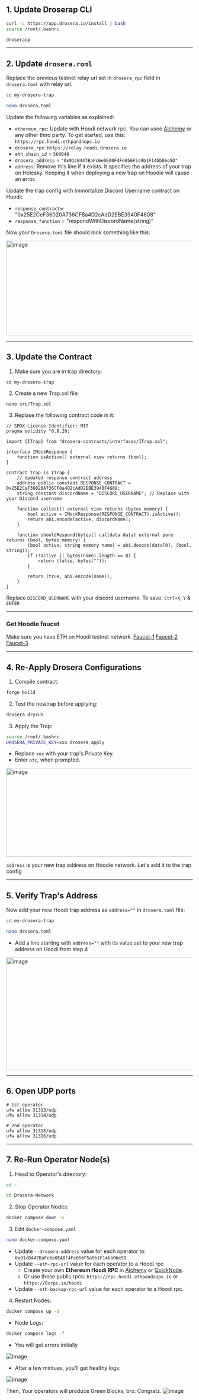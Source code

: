 ## 1. Update Droserap CLI
```bash
curl -L https://app.drosera.io/install | bash
source /root/.bashrc
```
```bash
droseraup
```

---

## 2. Update `drosera.roml`
Replace the previous testnet relay url set in `drosera_rpc` field in `drosera.toml` with relay url.
```bash
cd my-drosera-trap
```
```bash
nano drosera.toml
```
Update the following variables as explained:
* `ethereum_rpc`: Update with Hoodi network rpc. You can usee [Alchemy](https://www.alchemy.com/) or any other third party. To get started, use this: `https://rpc.hoodi.ethpandaops.io`
* `drosera_rpc`: `https://relay.hoodi.drosera.io`
* `eth_chain_id` = `560048`
* `drosera_address` = `"0x91cB447BaFc6e0EA0F4Fe056F5a9b1F14bb06e5D"`
* `address`: Remove this line if it exists. It specifies the address of your trap on Holesky. Keeping it when deploying a new trap on Hoodie will cause an error.

Update the trap config with Immortalize Discord Username contract on Hoodi:
* `response_contract`= "0x25E2CeF36020A736CF8a4D2cAdD2EBE3940F4608"
* `response_function` = "respondWithDiscordName(string)"

Now your `Drosera.toml` file should look something like this:

<img width="833" height="257" alt="image" src="https://github.com/user-attachments/assets/61ff58b4-b331-4d1e-8985-9a690421c2ee" />


---

## 3. Update the Contract
1. Make sure you are in trap directory:
```
cd my-drosera-trap
```

2. Create a new Trap.sol file:
```
nano src/Trap.sol
```

3. Replase the following contract code in it:
```
// SPDX-License-Identifier: MIT
pragma solidity ^0.8.20;

import {ITrap} from "drosera-contracts/interfaces/ITrap.sol";

interface IMockResponse {
    function isActive() external view returns (bool);
}

contract Trap is ITrap {
    // Updated response contract address
    address public constant RESPONSE_CONTRACT = 0x25E2CeF36020A736CF8a4D2cAdD2EBE3940F4608;
    string constant discordName = "DISCORD_USERNAME"; // Replace with your Discord username

    function collect() external view returns (bytes memory) {
        bool active = IMockResponse(RESPONSE_CONTRACT).isActive();
        return abi.encode(active, discordName);
    }

    function shouldRespond(bytes[] calldata data) external pure returns (bool, bytes memory) {
        (bool active, string memory name) = abi.decode(data[0], (bool, string));
        if (!active || bytes(name).length == 0) {
            return (false, bytes(""));
        }

        return (true, abi.encode(name));
    }
}
```

Replace `DISCORD_USERNAME` with your discord username.
To save: `Ctrl+X`, `Y` & `ENTER`

---

### Get Hoodie faucet
Make sure you have ETH on Hoodi testnet network. [Faucet-1](https://hoodi-faucet.pk910.de/)  [Faucet-2](https://faucet.quicknode.com/ethereum/hoodi) [Faucet-3](https://faucet.chainstack.com/hoodi-testnet-faucet)

---

## 4. Re-Apply Drosera Configurations
1. Compile contract:
```bash
forge build
```

2. Test the newtrap before applying:
```bash
drosera dryrun
```

3. Apply the Trap:
```bash
source /root/.bashrc
DROSERA_PRIVATE_KEY=xxx drosera apply
```
* Replace `xxx` with your trap's Private Key.
* Enter `ofc`, when prompted.

<img width="739" height="239" alt="image" src="https://github.com/user-attachments/assets/7f49ca60-f9ff-4316-90f6-f9c763486ad1" />

`address` is your new trap address on Hoodie network. Let's add it to the trap config

---

## 5. Verify Trap's Address
Now add your new Hoodi trap address as `address=""` in `drosera.toml` file:

```bash
cd my-drosera-trap
```
```bash
nano drosera.toml
```
* Add a line starting with `address=""` with its value set to your new trap address on Hoodi from step 4

<img width="852" height="304" alt="image" src="https://github.com/user-attachments/assets/78ed3ae8-700f-4aa6-a6f1-236eaac2e217" />


---

## 6. Open UDP ports
```console
# 1st operator
ufw allow 31313/udp
ufw allow 31314/udp

# 2nd operator
ufw allow 31315/udp
ufw allow 31316/udp
```

---

## 7. Re-Run Operator Node(s)
1. Head to Operator's directory:
```bash
cd ~
```
```bash
cd Drosera-Network
```

2. Stop Operator Nodes:
```bash
docker compose down -v
```

3. Edit `docker-compose.yaml`
```bash
nano docker-compose.yaml
```
* Update `--drosera-address` value for each operator to: `0x91cB447BaFc6e0EA0F4Fe056F5a9b1F14bb06e5D`
* Update `--eth-rpc-url` value for each operator to a Hoodi rpc
  * Create your own **Ethereum Hoodi RPC** in [Alchemy](https://dashboard.alchemy.com/) or [QuickNode](https://dashboard.quicknode.com/).
  * Or use these public rpcs: `https://rpc.hoodi.ethpandaops.io` or `https://0xrpc.io/hoodi`
* Update `--eth-backup-rpc-url` value for each operator to a Hoodi rpc.


4. Restart Nodes:
```bash
docker compose up -d
```

* Node Logs:
```bash
docker compose logs -f
```
* You will get errors initially

![image](https://github.com/user-attachments/assets/c4af432a-cb30-412a-abe4-0e5d0fd5f6ac)

* After a few mintues, you'll get healthy logs:

![image](https://github.com/user-attachments/assets/418229a7-5462-46bd-b81f-a18996a3c822)

Then, Your operators will produce Green Blocks, bro. Congratz.
![image](https://github.com/user-attachments/assets/669b4048-3952-4079-95e1-58dd279e194c)
